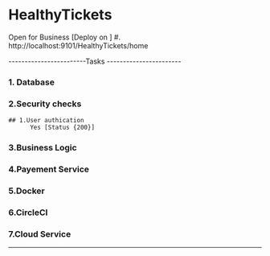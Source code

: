 # HealthyTickets
Open for Business
[Deploy on ] #.  http://localhost:9101/HealthyTickets/home


------------------------Tasks -----------------------
### 1. Database
### 2.Security checks
    
    ## 1.User authication
          Yes [Status {200}]
### 3.Business Logic
### 4.Payement Service
### 5.Docker
### 6.CircleCI
### 7.Cloud Service
-----------------------------------------------------

